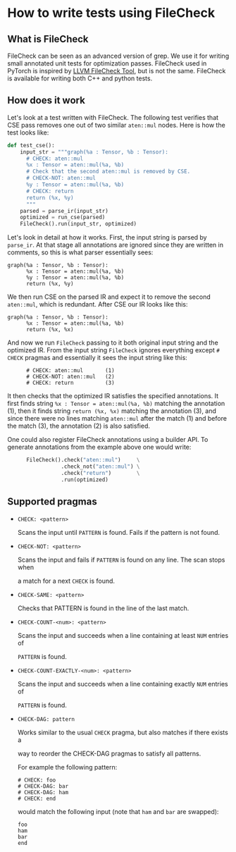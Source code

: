 # How to write tests using FileCheck

## What is FileCheck

FileCheck can be seen as an advanced version of grep. We use it for writing small annotated unit tests for optimization passes. FileCheck used in PyTorch is inspired by [LLVM FileCheck Tool](https://llvm.org/docs/CommandGuide/FileCheck.html), but is not the same. FileCheck is available for writing both C++ and python tests.

## How does it work

Let's look at a test written with FileCheck. The following test verifies that CSE pass removes one out of two similar `aten::mul` nodes. Here is how the test looks like:

```python
def test_cse():
    input_str = """graph(%a : Tensor, %b : Tensor):
      # CHECK: aten::mul
      %x : Tensor = aten::mul(%a, %b)
      # Check that the second aten::mul is removed by CSE.
      # CHECK-NOT: aten::mul
      %y : Tensor = aten::mul(%a, %b)
      # CHECK: return
      return (%x, %y)
      """
    parsed = parse_ir(input_str)
    optimized = run_cse(parsed)
    FileCheck().run(input_str, optimized)
```

Let's look in detail at how it works. First, the input string is parsed by `parse_ir`. At that stage all annotations are ignored since they are written in comments, so this is what parser essentially sees:

```text
graph(%a : Tensor, %b : Tensor):
      %x : Tensor = aten::mul(%a, %b)
      %y : Tensor = aten::mul(%a, %b)
      return (%x, %y)
```

We then run CSE on the parsed IR and expect it to remove the second `aten::mul`, which is redundant. After CSE our IR looks like this:

```text
graph(%a : Tensor, %b : Tensor):
      %x : Tensor = aten::mul(%a, %b)
      return (%x, %x)
```

And now we run `FileCheck` passing to it both original input string and the optimized IR. From the input string `FileCheck` ignores everything except `# CHECK` pragmas and essentially it sees the input string like this:

```text
      # CHECK: aten::mul       (1)
      # CHECK-NOT: aten::mul   (2)
      # CHECK: return          (3)
```

It then checks that the optimized IR satisfies the specified annotations. It first finds string `%x : Tensor = aten::mul(%a, %b)` matching the annotation \(1\), then it finds string `return (%x, %x)` matching the annotation \(3\), and since there were no lines matching `aten::mul` after the match \(1\) and before the match \(3\), the annotation \(2\) is also satisfied.

One could also register FileCheck annotations using a builder API. To generate annotations from the example above one would write:

```python
      FileCheck().check("aten::mul")     \
                 .check_not("aten::mul") \
                 .check("return")        \
                 .run(optimized)
```

## Supported pragmas

* `CHECK: <pattern>`

  Scans the input until `PATTERN` is found. Fails if the pattern is not found.

* `CHECK-NOT: <pattern>`

  Scans the input and fails if `PATTERN` is found on any line. The scan stops when

  a match for a next `CHECK` is found.

* `CHECK-SAME: <pattern>`

  Checks that PATTERN is found in the line of the last match.

* `CHECK-COUNT-<num>: <pattern>`

  Scans the input and succeeds when a line containing at least `NUM` entries of

  `PATTERN` is found.

* `CHECK-COUNT-EXACTLY-<num>: <pattern>`

  Scans the input and succeeds when a line containing exactly `NUM` entries of

  `PATTERN` is found.

* `CHECK-DAG: pattern`

  Works similar to the usual `CHECK` pragma, but also matches if there exists a

  way to reorder the CHECK-DAG pragmas to satisfy all patterns.

  For example the following pattern:

  ```text
  # CHECK: foo
  # CHECK-DAG: bar
  # CHECK-DAG: ham
  # CHECK: end
  ```

  would match the following input \(note that `ham` and `bar` are swapped\):

  ```text
  foo
  ham
  bar
  end
  ```

